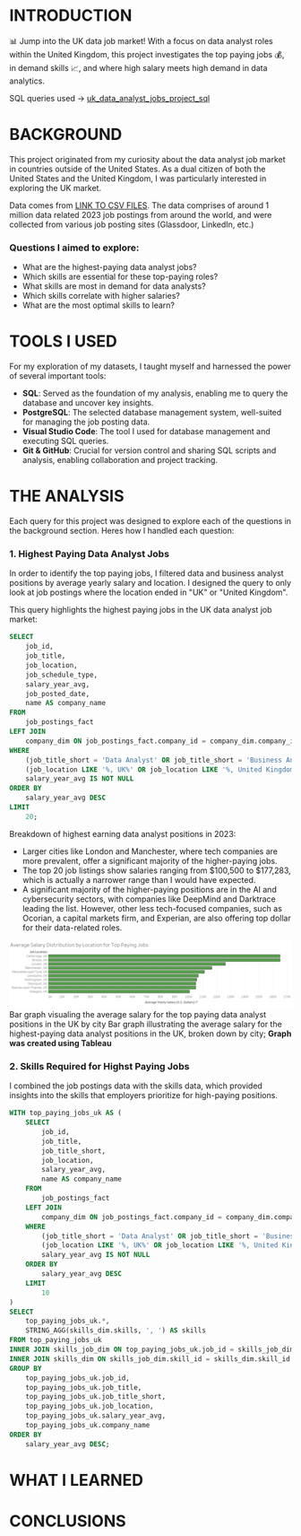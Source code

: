 # INTRODUCTION 
📊 Jump into the UK data job market! With a focus on data analyst roles within the United Kingdom, this project investigates the top paying jobs 💰, in demand skills 📈, and where high salary meets high demand in data analytics. 

SQL queries used -> [uk_data_analyst_jobs_project_sql](/uk_data_analyst_jobs_project_sql/)
# BACKGROUND
This project originated from my curiosity about the data analyst job market in countries outside of the United States. As a dual citizen of both the United States and the United Kingdom, I was particularly interested in exploring the UK market.

Data comes from [LINK TO CSV FILES](https://drive.google.com/drive/folders/1moeWYoUtUklJO6NJdWo9OV8zWjRn0rjN). The data comprises of around 1 million data related 2023 job postings from around the world, and were collected from various job posting sites (Glassdoor, LinkedIn, etc.)

### **Questions I aimed to explore:**
- What are the highest-paying data analyst jobs?
- Which skills are essential for these top-paying roles?
- What skills are most in demand for data analysts?
- Which skills correlate with higher salaries?
- What are the most optimal skills to learn?
# TOOLS I USED
For my exploration of my datasets, I taught myself and harnessed the power of several important tools:

- **SQL**: Served as the foundation of my analysis, enabling me to query the database and uncover key insights.
- **PostgreSQL**: The selected database management system, well-suited for managing the job posting data.
- **Visual Studio Code**: The tool I used for database management and executing SQL queries.
- **Git & GitHub**: Crucial for version control and sharing SQL scripts and analysis, enabling collaboration and project tracking.
# THE ANALYSIS
Each query for this project was designed to explore each of the questions in the background section.
Heres how I handled each question:

### 1. Highest Paying Data Analyst Jobs
In order to identify the top paying jobs, I filtered data and business analyst positions by average yearly salary and location. I designed the query to only look at job postings where the location ended in "UK" or "United Kingdom".

This query highlights the highest paying jobs in the UK data analyst job market:
```SQL
SELECT
    job_id,
    job_title,
    job_location,
    job_schedule_type,
    salary_year_avg,
    job_posted_date,
    name AS company_name
FROM 
    job_postings_fact
LEFT JOIN
    company_dim ON job_postings_fact.company_id = company_dim.company_id
WHERE
    (job_title_short = 'Data Analyst' OR job_title_short = 'Business Analyst') AND
    (job_location LIKE '%, UK%' OR job_location LIKE '%, United Kingdom%') AND
    salary_year_avg IS NOT NULL
ORDER BY 
    salary_year_avg DESC
LIMIT 
    20;

```
Breakdown of highest earning data analyst positions in 2023:

- Larger cities like London and Manchester, where tech companies are more prevalent, offer a significant majority of the higher-paying jobs.
- The top 20 job listings show salaries ranging from $100,500 to $177,283, which is actually a narrower range than I would have expected.
- A significant majority of the higher-paying positions are in the AI and cybersecurity sectors, with companies like DeepMind and Darktrace leading the list. However, other less tech-focused companies, such as Ocorian, a capital markets firm, and Experian, are also offering top dollar for their data-related roles.

![Average Salary by City](1_Location_Top_Paying_Job.png)
Bar graph visualing the average salary for the top paying data analyst positions in the UK by city
Bar graph illustrating the average salary for the highest-paying data analyst positions in the UK, broken down by city;
**Graph was created using Tableau**
### 2. Skills Required for Highst Paying Jobs
I combined the job postings data with the skills data, which provided insights into the skills that employers prioritize for high-paying positions.
```SQL
WITH top_paying_jobs_uk AS (
    SELECT
        job_id,
        job_title,
        job_title_short,
        job_location,
        salary_year_avg,
        name AS company_name
    FROM 
        job_postings_fact
    LEFT JOIN
        company_dim ON job_postings_fact.company_id = company_dim.company_id
    WHERE
        (job_title_short = 'Data Analyst' OR job_title_short = 'Business Analyst') AND
        (job_location LIKE '%, UK%' OR job_location LIKE '%, United Kingdom%') AND
        salary_year_avg IS NOT NULL
    ORDER BY 
        salary_year_avg DESC
    LIMIT 
        10
)
SELECT 
    top_paying_jobs_uk.*,
    STRING_AGG(skills_dim.skills, ', ') AS skills 
FROM top_paying_jobs_uk
INNER JOIN skills_job_dim ON top_paying_jobs_uk.job_id = skills_job_dim.job_id
INNER JOIN skills_dim ON skills_job_dim.skill_id = skills_dim.skill_id
GROUP BY 
    top_paying_jobs_uk.job_id,
    top_paying_jobs_uk.job_title,
    top_paying_jobs_uk.job_title_short,
    top_paying_jobs_uk.job_location,
    top_paying_jobs_uk.salary_year_avg,
    top_paying_jobs_uk.company_name
ORDER BY
    salary_year_avg DESC;

```
# WHAT I LEARNED

# CONCLUSIONS

